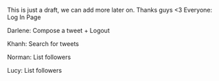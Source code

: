 This is just a draft, we can add more later on. Thanks guys <3
Everyone: Log In Page

Darlene: Compose a tweet + Logout

Khanh: Search for tweets

Norman: List followers

Lucy: List followers
